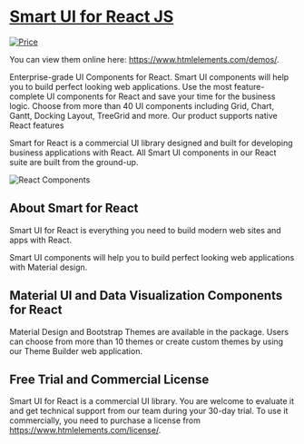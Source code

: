 ﻿# [Smart UI for React JS](https://www.htmlelements.com/docs/react/)

[![Price](https://img.shields.io/badge/price-COMMERCIAL-0098f7.svg)](https://jqwidgets.com/license/) 

You can view them online here: https://www.htmlelements.com/demos/.

Enterprise-grade UI Components for React. Smart UI components will help you to build perfect looking web applications. Use the most feature-complete UI components for React and save your time for the business logic. Choose from more than 40 UI components including Grid, Chart, Gantt, Docking Layout, TreeGrid and more. Our product supports native React features 


Smart for React is a commercial UI library designed and built for developing business applications with React. All Smart UI components in our React suite are built from the ground-up.

![React Components](https://www.htmlelements.com/react/react-grid-web-component-dark-mode.png)

## About Smart for React

Smart UI for React is everything you need to build modern web sites and apps with React.

Smart UI components will help you to build perfect looking web applications with Material design.

## Material UI and Data Visualization Components for React

Material Design and Bootstrap Themes are available in the package. Users can choose from more than 10 themes or create custom themes by using our Theme Builder web application.

## Free Trial and Commercial License

Smart UI for React is a commercial UI library. You are welcome to evaluate it and get technical support from our team during your 30-day trial.
To use it commercially, you need to purchase a license from https://www.htmlelements.com/license/. 

